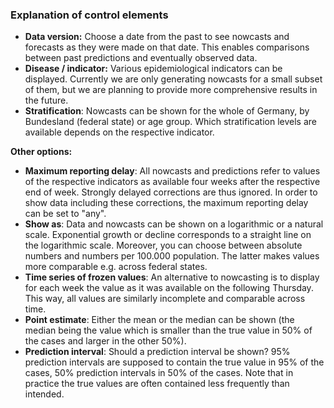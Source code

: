 ### Explanation of control elements

- **Data version:** Choose a date from the past to see nowcasts and forecasts as they were made on that date. This enables comparisons between past predictions and eventually observed data.
- **Disease / indicator:** Various epidemiological indicators can be displayed. Currently we are only generating nowcasts for a small subset of them, but we are planning to provide more comprehensive results in the future.
- **Stratification**: Nowcasts can be shown for the whole of Germany, by Bundesland (federal state) or age group. Which stratification levels are available depends on the respective indicator.
<!---
- **Graphical display**: Nowcasts can be displayed in two different ways: Either in an interactive plot which can overlay nowcasts from different models; here zooming etc is possible. Or in an overview plot which shows the nowcasts of one selected model for all states or age groups.
- **Show summary table**: Shows a table summarizing the nowcasts made by one model for a specific Meldedatum (target date) and all federal states or age groups. The table shows the seven-day hospitalization incidence according to the most recent data version and the data version from the time of nowcasting, the nowcast, the resulting correction factor and the precentage change relative to the previous week (according to the nowcast).
--->


**Other options:**

- **Maximum reporting delay**: All nowcasts and predictions refer to values of the respective indicators as available four weeks after the respective end of week. Strongly delayed corrections are thus ignored. In order to show data including these corrections, the maximum reporting delay can be set to "any".
- **Show as**: Data and nowcasts can be shown on a logarithmic or a natural scale. Exponential growth or decline corresponds to a straight line on the logarithmic scale. Moreover, you can choose between absolute numbers and numbers per 100.000 population. The latter makes values more comparable e.g. across federal states.
- **Time series of frozen values**: An alternative to nowcasting is to display for each week the value as it was available on the following Thursday. This way, all values are similarly incomplete and comparable across time.
- **Point estimate**: Either the mean or the median can be shown (the median being the value which is smaller than the true value in 50% of the cases and larger in the other 50%).
- **Prediction interval**: Should a prediction interval be shown? 95% prediction intervals are supposed to contain the true value in 95% of the cases, 50% prediction intervals in 50% of the cases. Note that in practice the true values are often contained less frequently than intended.
<!---
- **Time series by appearance in RKI data**: An alternative to the nowcast of hospitalization incidences by *Meldedatum* (date at which the first positive test of a person was reported to the local health authorities) is to aggregate hospitalization incidences by the date when they first appeared in the RKI data set. These numbers do not change over the following days, meaning that recent trends are easier to interpret.
- **Show retrospective nowcasts**: For research purposes we also collect nowcasts which have been created retrospectively, but based on the data version of the respective date. To avoid confusion with nowcasts generated in real time they are not displayed by default.
- **Uniform y-axis ranges in overview**: If "Overview for one model" is chosen, this switch decides if the same y-axis ranges are to be used for all plots. This facilitates comparisons between states or age groups, but may render some plots difficult to read.
--->

